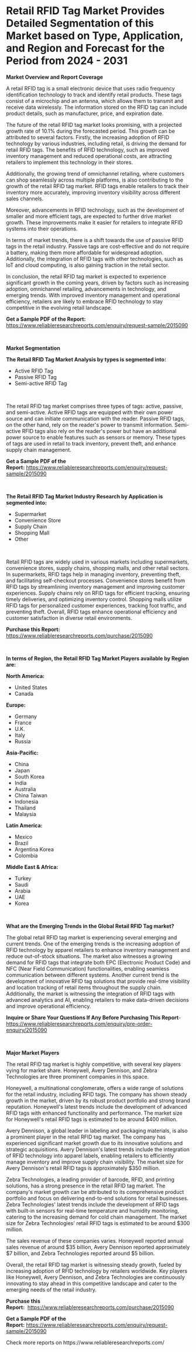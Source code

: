<p><h1>Retail RFID Tag Market Provides Detailed Segmentation of this Market based on Type, Application, and Region and Forecast for the Period from 2024 - 2031</h1></p><p><strong>Market Overview and Report Coverage</strong></p>
<p><p>A retail RFID tag is a small electronic device that uses radio frequency identification technology to track and identify retail products. These tags consist of a microchip and an antenna, which allows them to transmit and receive data wirelessly. The information stored on the RFID tag can include product details, such as manufacturer, price, and expiration date.</p><p>The future of the retail RFID tag market looks promising, with a projected growth rate of 10.1% during the forecasted period. This growth can be attributed to several factors. Firstly, the increasing adoption of RFID technology by various industries, including retail, is driving the demand for retail RFID tags. The benefits of RFID technology, such as improved inventory management and reduced operational costs, are attracting retailers to implement this technology in their stores.</p><p>Additionally, the growing trend of omnichannel retailing, where customers can shop seamlessly across multiple platforms, is also contributing to the growth of the retail RFID tag market. RFID tags enable retailers to track their inventory more accurately, improving inventory visibility across different sales channels.</p><p>Moreover, advancements in RFID technology, such as the development of smaller and more efficient tags, are expected to further drive market growth. These improvements make it easier for retailers to integrate RFID systems into their operations.</p><p>In terms of market trends, there is a shift towards the use of passive RFID tags in the retail industry. Passive tags are cost-effective and do not require a battery, making them more affordable for widespread adoption. Additionally, the integration of RFID tags with other technologies, such as IoT and cloud computing, is also gaining traction in the retail sector.</p><p>In conclusion, the retail RFID tag market is expected to experience significant growth in the coming years, driven by factors such as increasing adoption, omnichannel retailing, advancements in technology, and emerging trends. With improved inventory management and operational efficiency, retailers are likely to embrace RFID technology to stay competitive in the evolving retail landscape.</p></p>
<p><strong>Get a Sample PDF of the Report:</strong> <a href="https://www.reliableresearchreports.com/enquiry/request-sample/2015090">https://www.reliableresearchreports.com/enquiry/request-sample/2015090</a></p>
<p>&nbsp;</p>
<p><strong>Market Segmentation</strong></p>
<p><strong>The Retail RFID Tag Market Analysis by types is segmented into:</strong></p>
<p><ul><li>Active RFID Tag</li><li>Passive RFID Tag</li><li>Semi-active RFID Tag</li></ul></p>
<p>&nbsp;</p>
<p><p>The retail RFID tag market comprises three types of tags: active, passive, and semi-active. Active RFID tags are equipped with their own power source and can initiate communication with the reader. Passive RFID tags, on the other hand, rely on the reader's power to transmit information. Semi-active RFID tags also rely on the reader's power but have an additional power source to enable features such as sensors or memory. These types of tags are used in retail to track inventory, prevent theft, and enhance supply chain management.</p></p>
<p><strong>Get a Sample PDF of the Report:</strong>&nbsp;<a href="https://www.reliableresearchreports.com/enquiry/request-sample/2015090">https://www.reliableresearchreports.com/enquiry/request-sample/2015090</a></p>
<p>&nbsp;</p>
<p><strong>The Retail RFID Tag Market Industry Research by Application is segmented into:</strong></p>
<p><ul><li>Supermarket</li><li>Convenience Store</li><li>Supply Chain</li><li>Shopping Mall</li><li>Other</li></ul></p>
<p>&nbsp;</p>
<p><p>Retail RFID tags are widely used in various markets including supermarkets, convenience stores, supply chains, shopping malls, and other retail sectors. In supermarkets, RFID tags help in managing inventory, preventing theft, and facilitating self-checkout processes. Convenience stores benefit from RFID tags by streamlining inventory management and improving customer experiences. Supply chains rely on RFID tags for efficient tracking, ensuring timely deliveries, and optimizing inventory control. Shopping malls utilize RFID tags for personalized customer experiences, tracking foot traffic, and preventing theft. Overall, RFID tags enhance operational efficiency and customer satisfaction in diverse retail environments.</p></p>
<p><strong>Purchase this Report:</strong>&nbsp; <a href="https://www.reliableresearchreports.com/purchase/2015090">https://www.reliableresearchreports.com/purchase/2015090</a></p>
<p>&nbsp;</p>
<p><strong>In terms of Region, the Retail RFID Tag Market Players available by Region are:</strong></p>
<p>
    <p> <strong> North America: </strong>
        <ul>
            <li>United States</li>
            <li>Canada</li>
        </ul>
        </p> 
    <p> <strong> Europe: </strong>
        <ul>
            <li>Germany</li>
            <li>France</li>
            <li>U.K.</li>
            <li>Italy</li>
            <li>Russia</li>
        </ul>
        </p> 
    <p> <strong> Asia-Pacific: </strong>
        <ul>
            <li>China</li>
            <li>Japan</li>
            <li>South Korea</li>
            <li>India</li>
            <li>Australia</li>
            <li>China Taiwan</li>
            <li>Indonesia</li>
            <li>Thailand</li>
            <li>Malaysia</li>
        </ul>
        </p> 
    <p> <strong> Latin America: </strong>
        <ul>
            <li>Mexico</li>
            <li>Brazil</li>
            <li>Argentina Korea</li>
            <li>Colombia</li>
        </ul>
        </p> 
    <p> <strong> Middle East & Africa: </strong>
        <ul>
            <li>Turkey</li>
            <li>Saudi</li>
            <li>Arabia</li>
            <li>UAE</li>
            <li>Korea</li>
        </ul>
    </p>
    </p>
<p>&nbsp;</p>
<p><strong>What are the Emerging Trends in the Global Retail RFID Tag market?</strong></p>
<p><p>The global retail RFID tag market is experiencing several emerging and current trends. One of the emerging trends is the increasing adoption of RFID technology by apparel retailers to enhance inventory management and reduce out-of-stock situations. The market also witnesses a growing demand for RFID tags that integrate both EPC (Electronic Product Code) and NFC (Near Field Communication) functionalities, enabling seamless communication between different systems. Another current trend is the development of innovative RFID tag solutions that provide real-time visibility and location tracking of retail items throughout the supply chain. Additionally, the market is witnessing the integration of RFID tags with advanced analytics and AI, enabling retailers to make data-driven decisions and improve operational efficiency.</p></p>
<p><strong>Inquire or Share Your Questions If Any Before Purchasing This Report</strong>- <a href="https://www.reliableresearchreports.com/enquiry/pre-order-enquiry/2015090">https://www.reliableresearchreports.com/enquiry/pre-order-enquiry/2015090</a></p>
<p>&nbsp;</p>
<p><strong>Major Market Players</strong></p>
<p><p>The retail RFID tag market is highly competitive, with several key players vying for market share. Honeywell, Avery Dennison, and Zebra Technologies are three prominent companies in this space.</p><p>Honeywell, a multinational conglomerate, offers a wide range of solutions for the retail industry, including RFID tags. The company has shown steady growth in the market, driven by its robust product portfolio and strong brand reputation. Honeywell's latest trends include the development of advanced RFID tags with enhanced functionality and performance. The market size for Honeywell's retail RFID tags is estimated to be around $400 million.</p><p>Avery Dennison, a global leader in labeling and packaging materials, is also a prominent player in the retail RFID tag market. The company has experienced significant market growth due to its innovative solutions and strategic acquisitions. Avery Dennison's latest trends include the integration of RFID technology into apparel labels, enabling retailers to efficiently manage inventory and improve supply chain visibility. The market size for Avery Dennison's retail RFID tags is approximately $350 million.</p><p>Zebra Technologies, a leading provider of barcode, RFID, and printing solutions, has a strong presence in the retail RFID tag market. The company's market growth can be attributed to its comprehensive product portfolio and focus on delivering end-to-end solutions for retail businesses. Zebra Technologies' latest trends include the development of RFID tags with built-in sensors for real-time temperature and humidity monitoring, catering to the increasing demand for cold chain management. The market size for Zebra Technologies' retail RFID tags is estimated to be around $300 million.</p><p>The sales revenue of these companies varies. Honeywell reported annual sales revenue of around $35 billion, Avery Dennison reported approximately $7 billion, and Zebra Technologies reported around $5 billion.</p><p>Overall, the retail RFID tag market is witnessing steady growth, fueled by increasing adoption of RFID technology by retailers worldwide. Key players like Honeywell, Avery Dennison, and Zebra Technologies are continuously innovating to stay ahead in this competitive landscape and cater to the emerging needs of the retail industry.</p></p>
<p><strong>Purchase this Report:</strong>&nbsp;&nbsp;<a href="https://www.reliableresearchreports.com/purchase/2015090">https://www.reliableresearchreports.com/purchase/2015090</a></p>
<p></p>
<p><strong>Get a Sample PDF of the Report:</strong>&nbsp;<a href="https://www.reliableresearchreports.com/enquiry/request-sample/2015090">https://www.reliableresearchreports.com/enquiry/request-sample/2015090</a></p>
<p>Check more reports on https://www.reliableresearchreports.com/</p>